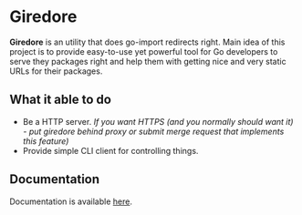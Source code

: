 # Giredore

**Giredore** is an utility that does go-import redirects right. Main idea of this project is to provide easy-to-use yet powerful tool for Go developers to serve they packages right and help them with getting nice and very static URLs for their packages.

## What it able to do

* Be a HTTP server. *If you want HTTPS (and you normally should want it) - put giredore behind proxy or submit merge request that implements this feature)*
* Provide simple CLI client for controlling things.

## Documentation

Documentation is available [here](https://docs.dev.pztrn.name/s/bmdesotu0rrje1og7s5g/giredore).